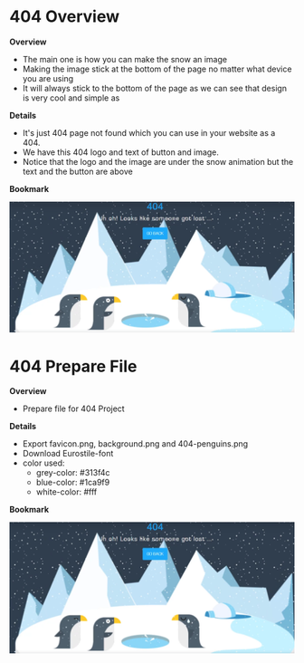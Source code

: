 <h1 id="section23">404 Overview</h1>

**Overview**

- The main one is how you can make the snow an image
- Making the image stick at the bottom of the page no matter what device you are using
- It will always stick to the bottom of the page as we can see that design is very cool and simple as

**Details**

- It's just 404 page not found which you can use in your website as a 404.
- We have this 404 logo and text of button and image.
- Notice that the logo and the image are under the snow animation but the text and the button are above

**Bookmark**

![Image 404](./section23.PNG)

<h1 id="section24">404 Prepare File</h1>

**Overview**

- Prepare file for 404 Project 

**Details**

- Export favicon.png, background.png and 404-penguins.png
- Download Eurostile-font
- color used:
    - grey-color: #313f4c
    - blue-color: #1ca9f9
    - white-color: #fff

**Bookmark**

![Image 404](./section23.PNG)